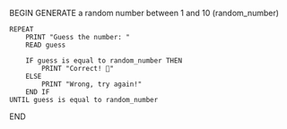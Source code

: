 BEGIN
    GENERATE a random number between 1 and 10 (random_number)
    
    REPEAT
        PRINT "Guess the number: "
        READ guess
        
        IF guess is equal to random_number THEN
            PRINT "Correct! 🎉"
        ELSE
            PRINT "Wrong, try again!"
        END IF
    UNTIL guess is equal to random_number
END